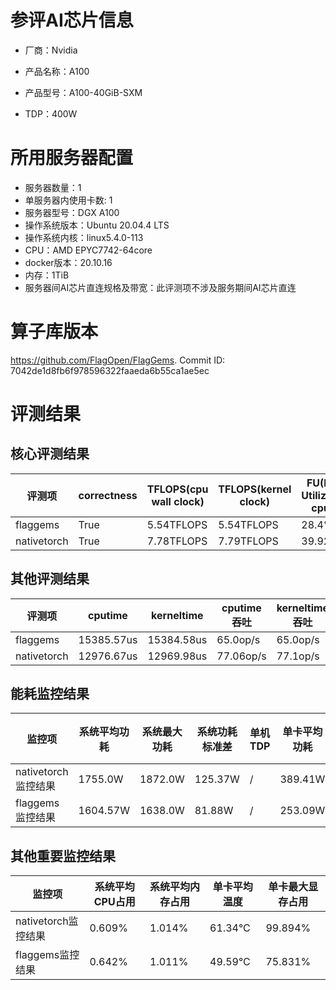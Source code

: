 # 参评AI芯片信息

* 厂商：Nvidia

* 产品名称：A100
* 产品型号：A100-40GiB-SXM
* TDP：400W

# 所用服务器配置

* 服务器数量：1
* 单服务器内使用卡数: 1
* 服务器型号：DGX A100
* 操作系统版本：Ubuntu 20.04.4 LTS
* 操作系统内核：linux5.4.0-113
* CPU：AMD EPYC7742-64core
* docker版本：20.10.16
* 内存：1TiB
* 服务器间AI芯片直连规格及带宽：此评测项不涉及服务期间AI芯片直连

# 算子库版本

https://github.com/FlagOpen/FlagGems. Commit ID: 7042de1d8fb6f978596322faaeda6b55ca1ae5ec

# 评测结果

## 核心评测结果

| 评测项  | correctness | TFLOPS(cpu wall clock) | TFLOPS(kernel clock) | FU(FLOPS Utilization)-cputime | FU-kerneltime |
| ---- | -------------- | -------------- | ------------ | ------ | ----- |
| flaggems | True    | 5.54TFLOPS       | 5.54TFLOPS        | 28.4% | 28.4% |
| nativetorch | True    | 7.78TFLOPS      | 7.79TFLOPS      | 39.92%      | 39.96%    |

## 其他评测结果

| 评测项  | cputime | kerneltime | cputime吞吐 | kerneltime吞吐 | 无预热时延 | 预热后时延 |
| ---- | -------------- | -------------- | ------------ | ------------ | -------------- | -------------- | 
| flaggems | 15385.57us       | 15384.58us        | 65.0op/s | 65.0op/s | 4664630.35us | 15567.45us |
| nativetorch | 12976.67us       | 12969.98us        | 77.06op/s | 77.1op/s | 32750.17us | 13024.22us |

## 能耗监控结果

| 监控项  | 系统平均功耗  | 系统最大功耗  | 系统功耗标准差 | 单机TDP | 单卡平均功耗 | 单卡最大功耗 | 单卡功耗标准差 | 单卡TDP |
| ---- | ------- | ------- | ------- | ----- | ------------ | ------------ | ------------- | ----- |
| nativetorch监控结果 | 1755.0W | 1872.0W | 125.37W   | /     | 389.41W       | 396.0W      | 5.18W        | 400W  |
| flaggems监控结果 | 1604.57W | 1638.0W | 81.88W   | /     | 253.09W       | 259.0W      | 6.71W        | 400W  |

## 其他重要监控结果

| 监控项  | 系统平均CPU占用 | 系统平均内存占用 | 单卡平均温度 | 单卡最大显存占用 |
| ---- | --------- | -------- | ------------ | -------------- |
| nativetorch监控结果 | 0.609%    | 1.014%   | 61.34°C       | 99.894%        |
| flaggems监控结果 | 0.642%    | 1.011%   | 49.59°C       | 75.831%        |
